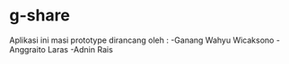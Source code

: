 # g-share
Aplikasi ini masi prototype
dirancang oleh :
-Ganang Wahyu Wicaksono
-Anggraito Laras
-Adnin Rais 
